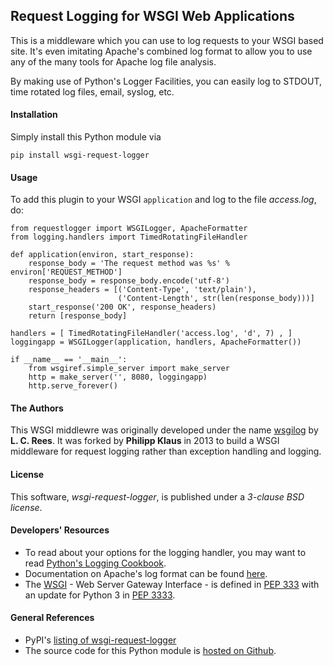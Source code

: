 ## Request Logging for WSGI Web Applications

This is a middleware which you can use to log requests to your WSGI based site.
It's even imitating Apache's combined log format to allow you to use any of the
many tools for Apache log file analysis.

By making use of Python's Logger Facilities, you can easily log to STDOUT, time rotated log files, email, syslog, etc.

#### Installation

Simply install this Python module via

    pip install wsgi-request-logger

#### Usage

To add this plugin to your WSGI `application` and log to the file *access.log*, do:

    from requestlogger import WSGILogger, ApacheFormatter
    from logging.handlers import TimedRotatingFileHandler
    
    def application(environ, start_response):
        response_body = 'The request method was %s' % environ['REQUEST_METHOD']
        response_body = response_body.encode('utf-8')
        response_headers = [('Content-Type', 'text/plain'),
                            ('Content-Length', str(len(response_body)))]
        start_response('200 OK', response_headers)
        return [response_body]
    
    handlers = [ TimedRotatingFileHandler('access.log', 'd', 7) , ]
    loggingapp = WSGILogger(application, handlers, ApacheFormatter())
    
    if __name__ == '__main__':
        from wsgiref.simple_server import make_server
        http = make_server('', 8080, loggingapp)
        http.serve_forever()

#### The Authors

This WSGI middlewre was originally developed under the name [wsgilog](https://pypi.python.org/pypi/wsgilog/) by  **L. C. Rees**.
It was forked by **Philipp Klaus** in 2013 to build a WSGI middleware for request logging rather than exception handling and logging.  


#### License

This software, *wsgi-request-logger*, is published under a *3-clause BSD license*.

#### Developers' Resources

* To read about your options for the logging handler, you may want to read [Python's Logging Cookbook](http://docs.python.org/3/howto/logging-cookbook.html).
* Documentation on Apache's log format can be found [here](http://httpd.apache.org/docs/current/mod/mod_log_config.html#logformat).
* The [WSGI](http://en.wikipedia.org/wiki/Web_Server_Gateway_Interface) - Web Server Gateway Interface - is defined in [PEP 333](http://www.python.org/dev/peps/pep-0333/) with an update for Python 3 in [PEP 3333](http://www.python.org/dev/peps/pep-3333/).

#### General References

* PyPI's [listing of wsgi-request-logger](https://pypi.python.org/pypi/wsgi-request-logger)
* The source code for this Python module is [hosted on Github](https://github.com/pklaus/wsgi-request-logger).



